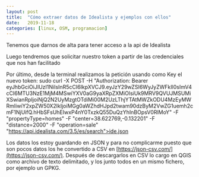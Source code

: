 ```yaml
---
layout: post
title:  "Cómo extraer datos de Idealista y ejemplos con ellos"
date:   2019-11-18
categories: [linux, OSM, programacion]
---
```

Tenemos que darnos de alta para tener acceso a la api de Idealista

Luego tendremos que solicitar nuestro token a partir de las credenciales que nos han facilitado

Por último, desde la terminal realizamos la petición usando como Key el nuevo token:
sudo curl -X POST -H "Authorization: Bearer eyJhbGciOiJIUzI1NiIsInR5cCI6IkpXVCJ9.eyJzY29wZSI6WyJyZWFkIl0sImV4cCI6MTU3NzE1MjM4MSwiYXV0aG9yaXRpZXMiOlsiUk9MRV9QVUJMSUMiXSwianRpIjoiNjQ2N2UyMzgtOTdiMi00M2UzLThjYTAtMWZkODU4MzEyMWRmIiwiY2xpZW50X2lkIjoiMGg0aWZhdHJpd2twam90dzByM2VwZG1uemh2cmF1NjUifQ.hHbSFsUhEIwxP4nY0TxzkQ55DuQzYhInBOpsV0RlMoY" -F "propertyType=homes" -F "center=38.622769,-0.132201"  -F "distance=2000" -F "operation=sale" "https://api.idealista.com/3.5/es/search">ide.json

Los datos los estoy guardando en JSON y para no complicarme puesto que son pocos datos los he convertido a CSV en [https://json-csv.com/](https://json-csv.com/).
Después de descargarlos en CSV lo cargo en QGIS como archivo de texto delimitado, y los junto todos en un mismo fichero, por ejemplo un GPKG.


